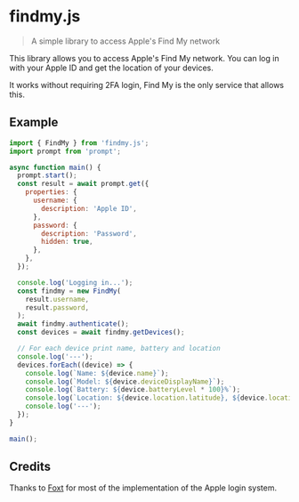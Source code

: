 # findmy.js

> A simple library to access Apple's Find My network

This library allows you to access Apple's Find My network. You can log in with your Apple ID and get the location of your devices.

It works without requiring 2FA login, Find My is the only service that allows this.

## Example

```javascript
import { FindMy } from 'findmy.js';
import prompt from 'prompt';

async function main() {
  prompt.start();
  const result = await prompt.get({
    properties: {
      username: {
        description: 'Apple ID',
      },
      password: {
        description: 'Password',
        hidden: true,
      },
    },
  });

  console.log('Logging in...');
  const findmy = new FindMy(
    result.username,
    result.password,
  );
  await findmy.authenticate();
  const devices = await findmy.getDevices();

  // For each device print name, battery and location
  console.log('---');
  devices.forEach((device) => {
    console.log(`Name: ${device.name}`);
    console.log(`Model: ${device.deviceDisplayName}`);
    console.log(`Battery: ${device.batteryLevel * 100}%`);
    console.log(`Location: ${device.location.latitude}, ${device.location.longitude}`);
    console.log('---');
  });
}

main();
```

## Credits

Thanks to [Foxt](https://github.com/foxt) for most of the implementation of the Apple login system.
